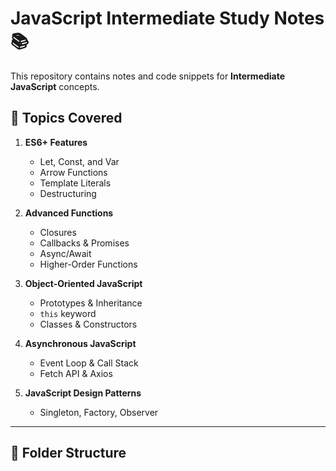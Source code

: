 # JavaScript Intermediate Study Notes 📚

This repository contains notes and code snippets for **Intermediate JavaScript** concepts.

## 📌 Topics Covered

1. **ES6+ Features**
   - Let, Const, and Var
   - Arrow Functions
   - Template Literals
   - Destructuring

2. **Advanced Functions**
   - Closures
   - Callbacks & Promises
   - Async/Await
   - Higher-Order Functions

3. **Object-Oriented JavaScript**
   - Prototypes & Inheritance
   - `this` keyword
   - Classes & Constructors

4. **Asynchronous JavaScript**
   - Event Loop & Call Stack
   - Fetch API & Axios

5. **JavaScript Design Patterns**
   - Singleton, Factory, Observer

---

## 📂 Folder Structure

